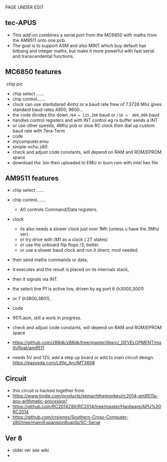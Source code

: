 PAGE UNDER EDIT



## tec-APUS

- This add-on combines a serial port from the MC6850 with maths from the AM9511 onto one pcb. 
- The goal is to support ASM and also MINT which buy default has bitbang and integer maths, but make it more powerful with fast serial and transcendental functions.


## MC6850 features
![]()  chip pic  

- chip select ......
- chip control.......
- clock can use stanbdared 4mhz or a baud rate frew of 7.3728 Mhz gives standard baud rates 4800, 9600... 
- the code divides this down  `/64 = 115,200` baud or `/16 =  460,800` baud 
- handles control registers and with INT control eg rx buffer sends a INT
- or use other speeds, 4Mhz pcb or slow RC clock then dial up custom baud rate with Tera-Term 
- code
- mycomputer.emu
- simple-echo.z80
- check and adjust code constants, will depend on RAM and ROM/EPROM space
- download the .bin then uploaded to EMU or burn rom with intel hex file

## AM9511 features

- chip select ......
- chip control.......
  - A0 controls Command/Data registers.
- clock
  - its also needs a slower clock just over 1Mh (unless u have the 3Mhz ver) 
  - or try drive with /M1 as a clock ( 2T states) 
  - or use the onboard flip flops /3; better. 
  - or use a slower baud clock and run it direct; mod needed.

- then send maths commands or data; 
- it executes and the result is placed on its internals stack, 
- then it signals via INT.
- the select line P1 is active low, driven by eg port 6 (h3000,3001) 
- or 7 (h3800,3801), 
- code
- 9511.asm, still a work in progress.
- check and adjust code constants, will depend on RAM and ROM/EPROM space
- https://github.com/z88dk/z88dk/tree/master/libsrc/_DEVELOPMENT/math/float/am9511
- needs 5V and 12V, add a step up board or add to main circuit design. https://easyeda.com/Little_Arc/MT3608





## Circuit

- this circuit is hacked together from
- https://www.tindie.com/products/semachthemonkey/rc2014-am9511a-apu-arithmetic-processor/
- https://github.com/RC2014Z80/RC2014/tree/master/Hardware/APU%20RC2014
- https://github.com/crsjones/Southern-Cross-Computer-z80/tree/main/ExpansionBoards/SC-Serial


## Ver 8
- older ver see wiki
- 




